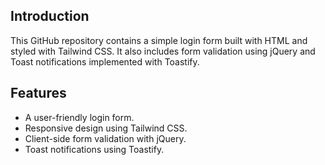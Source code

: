 
## Introduction

This GitHub repository contains a simple login form built with HTML and styled with Tailwind CSS. It also includes form validation using jQuery and Toast notifications implemented with Toastify.


## Features

- A user-friendly login form.
- Responsive design using Tailwind CSS.
- Client-side form validation with jQuery.
- Toast notifications using Toastify.

